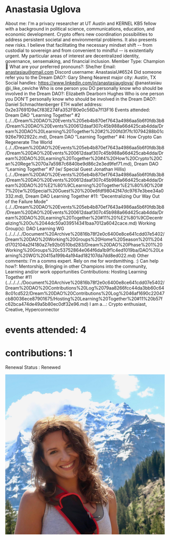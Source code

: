 # Anastasia Uglova

About me: I'm a privacy researcher at UT Austin and KERNEL KB5 fellow with a background in political science, communications, education, and economic development. Crypto offers new coordination possibilities to address persistent societal and environmental problems. It also presents new risks. I believe that facilitating the necessary mindset shift -- from custodial to sovereign and from convenient to mindful -- is existentially urgent. My particular areas of interest are decentralized identity, governance, sensemaking, and financial inclusion.
Member Type: Champion 🙌
What are your preferred pronouns?: She/her
Email: anastasiau@gmail.com
Discord username: AnastasiaU#6524
Did someone refer you to the Dream DAO?: Gary Sheng
Nearest major city: Austin, TX
Social handles: https://www.linkedin.com/in/anastasiauglova/
@anastasiau
@i_like_ceviche
Who is one person you DO personally know who should be involved in the Dream DAO?: Elizabeth Dearborn Hughes
Who is one person you DON'T personally know who should be involved in the Dream DAO?: Daniel Schmachtenberger
ETH wallet address: 0x2e37691D9aCf83E274Fa352FB0e0c56Da7f13F16
Events attended: Dream DAO "Learning Together" #2 (../../Dream%20DAO%20Events%205eb4b870ef7643a4986aa5b6f0fdb3b8/Dream%20DAO%20Events%200612daaf307c45b988a66d425cab4dda/Dream%20DAO%20Learning%20Together%20#2%200fd3f7fc10794288b01c926e7902922c.md), Dream DAO "Learning Together" #4: How Crypto Can Regenerate The World (../../Dream%20DAO%20Events%205eb4b870ef7643a4986aa5b6f0fdb3b8/Dream%20DAO%20Events%200612daaf307c45b988a66d425cab4dda/Dream%20DAO%20Learning%20Together%20#4%20How%20Crypto%20Can%20Rege%2070a7a5987c6840be9d86c2e3ed9fef71.md), Dream DAO “Learning Together” #7 (w/ Special Guest Jonathan Hillis) (../../Dream%20DAO%20Events%205eb4b870ef7643a4986aa5b6f0fdb3b8/Dream%20DAO%20Events%200612daaf307c45b988a66d425cab4dda/Dream%20DAO%20%E2%80%9CLearning%20Together%E2%80%9D%20#7%20(w%20Special%20Guest%20%200e6fdf98042f47dc9767e3bee34a0332.md), Dream DAO Learning Together #11: “Decentralizing Our Way Out of the Failure Mode” (../../Dream%20DAO%20Events%205eb4b870ef7643a4986aa5b6f0fdb3b8/Dream%20DAO%20Events%200612daaf307c45b988a66d425cab4dda/Dream%20DAO%20Learning%20Together%20#11%20%E2%80%9CDecentralizing%20Ou%2044dc50a039514341baa7012a6042cace.md)
Working Group(s): DAO Learning WG (../../../../Document%20Archive%20816b78f2e0c6400e8ce641cdd07e5402/Dream%20DAO%20Working%20Groups%20Home%20Season%201%204d1702104a2f4180a27e92b0510bd283/Dream%20DAO%20Phase%201%20Working%20Groups%20c53752864e064f6da1b9f1c4ed1019ba/DAO%20Learning%20WG%20415a199b4a194ad182107da7dd8ed022.md)
Other comments: I'm a comms expert. Rely on me for wordsmithing. :)
Can help how?: Mentorship, Bringing in other Champions into the community, Learning and/or work opportunities
Contributions: Hosting Learning Together #11 (../../../../Document%20Archive%20816b78f2e0c6400e8ce641cdd07e5402/Dream%20DAO%20Contributions%20Log%2079aa8266fcc44da3bb60c648c01cd522/Dream%20DAO%20Contributions%20Log%2046af1690c22047cb80036ece87901675/Hosting%20Learning%20Together%20#11%20b57fc62bca474de49a5b80ec0df32e96.md)
I am a...: Crypto enthusiast, Creative, Hyperconnector
# events attended: 4
# contributions: 1
Renewal Status : Renewed

![Untitled](../../Dream%20DAO%20Voting%20Member%20List%201790792012994a419257db8f8a7807ff/%5BS2%5D%20Dream%20DAO%20Founding%20Voting%20Member%20List%202c05a57dde504a87a8ced236cce0b149/Anastasia%20Uglova%20a8007e10285e4a019238bf820639057b/Untitled.png)